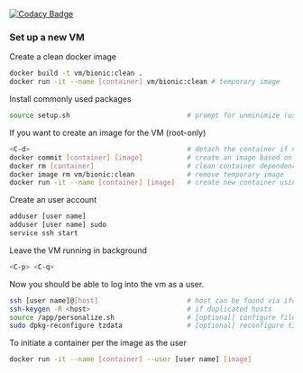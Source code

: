 [![Codacy Badge](https://api.codacy.com/project/badge/Grade/4f015e7197484cef87c6b2718440dd11)](https://app.codacy.com/app/Bo-Yuan-Huang/Docker-VM?utm_source=github.com&utm_medium=referral&utm_content=Bo-Yuan-Huang/Docker-VM&utm_campaign=Badge_Grade_Dashboard)

### Set up a new VM

Create a clean docker image
``` bash
docker build -t vm/bionic:clean .
docker run -it --name [container] vm/bionic:clean # temporary image
```

Install commonly used packages
``` bash
source setup.sh                             # prompt for unminimize (user log-in) 
```
  
If you want to create an image for the VM (root-only)
``` bash
<C-d>                                       # detach the container if not already
docker commit [container] [image]           # create an image based on the current VM state
docker rm [container]                       # clean container dependency
docker image rm vm/bionic:clean             # remove temporary image
docker run -it --name [container] [image]   # create new container using the created image
```

Create an user account
``` bash
adduser [user name]
adduser [user name] sudo
service ssh start
```

Leave the VM running in background
``` bash
<C-p> <C-q>
```
Now you should be able to log into the vm as a user. 
``` bash
ssh [user name]@[host]                      # host can be found via ifconfig
ssh-keygen -R <host>                        # if duplicated hosts
source /app/personalize.sh                  # [optional] configure files, e.g., gitconfig
sudo dpkg-reconfigure tzdata                # [optional] reconfigure time zone if needed
```

To initiate a container per the image as the user
``` bash
docker run -it --name [container] --user [user name] [image]
```
